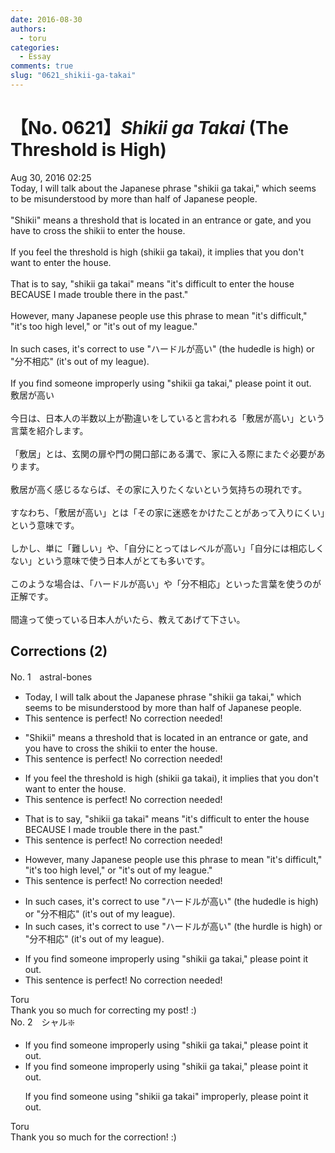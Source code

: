 ```yaml
---
date: 2016-08-30
authors:
  - toru
categories:
  - Essay
comments: true
slug: "0621_shikii-ga-takai"
---
```


# 【No. 0621】<strong><em>Shikii ga Takai</strong></em> (The Threshold is High)
<div class="date">Aug 30, 2016 02:25</div>
<div id="post"><div id="body_show_ori">
Today, I will talk about the Japanese phrase "shikii ga takai," which seems to be misunderstood by more than half of Japanese people.<br/><br/>"Shikii" means a threshold that is located in an entrance or gate, and you have to cross the shikii to enter the house.<br/><br/>If you feel the threshold is high (shikii ga takai), it implies that you don't want to enter the house.<br/><br/>That is to say, "shikii ga takai" means "it's difficult to enter the house BECAUSE I made trouble there in the past."<br/><br/>However, many Japanese people use this phrase to mean "it's difficult," "it's too high level," or "it's out of my league."<br/><br/>In such cases, it's correct to use "ハードルが高い" (the hudedle is high) or "分不相応" (it's out of my league).<br/><br/>If you find someone improperly using "shikii ga takai," please point it out.
</div></div>

<!-- more -->

<div id="post_ja"><div id="body_show_mo">
敷居が高い<br/><br/>今日は、日本人の半数以上が勘違いをしていると言われる「敷居が高い」という言葉を紹介します。<br/><br/>「敷居」とは、玄関の扉や門の開口部にある溝で、家に入る際にまたぐ必要があります。<br/><br/>敷居が高く感じるならば、その家に入りたくないという気持ちの現れです。<br/><br/>すなわち、「敷居が高い」とは「その家に迷惑をかけたことがあって入りにくい」という意味です。<br/><br/>しかし、単に「難しい」や、「自分にとってはレベルが高い」「自分には相応しくない」という意味で使う日本人がとても多いです。<br/><br/>このような場合は、「ハードルが高い」や「分不相応」といった言葉を使うのが正解です。<br/><br/>間違って使っている日本人がいたら、教えてあげて下さい。
</div></div>

## Corrections (2)
<div id="block"><div class="first_name"> No. 1　<span class="just_name">astral-bones</span></div><div id="block2">
<ul class="correction_field">
<li class="incorrect">Today, I will talk about the Japanese phrase "shikii ga takai," which seems to be misunderstood by more than half of Japanese people.</li>
<li class="corrected perfect">This sentence is perfect! No correction needed!</li>
</ul>
<ul class="correction_field">
<li class="incorrect">"Shikii" means a threshold that is located in an entrance or gate, and you have to cross the shikii to enter the house.</li>
<li class="corrected perfect">This sentence is perfect! No correction needed!</li>
</ul>
<ul class="correction_field">
<li class="incorrect">If you feel the threshold is high (shikii ga takai), it implies that you don't want to enter the house.</li>
<li class="corrected perfect">This sentence is perfect! No correction needed!</li>
</ul>
<ul class="correction_field">
<li class="incorrect">That is to say, "shikii ga takai" means "it's difficult to enter the house BECAUSE I made trouble there in the past."</li>
<li class="corrected perfect">This sentence is perfect! No correction needed!</li>
</ul>
<ul class="correction_field">
<li class="incorrect">However, many Japanese people use this phrase to mean "it's difficult," "it's too high level," or "it's out of my league."</li>
<li class="corrected perfect">This sentence is perfect! No correction needed!</li>
</ul>
<ul class="correction_field">
<li class="incorrect">In such cases, it's correct to use "ハードルが高い" (the hudedle is high) or "分不相応" (it's out of my league).</li>
<li class="corrected correct">
In such cases, it's correct to use "ハードルが高い" (the <span class="f_blue">hurdle</span> is high) or "分不相応" (it's out of my league).
</li>
</ul>
<ul class="correction_field">
<li class="incorrect">If you find someone improperly using "shikii ga takai," please point it out.</li>
<li class="corrected perfect">This sentence is perfect! No correction needed!</li>
</ul>
</div><div class="name"><span class="just_name">Toru</span><br>
Thank you so much for correcting my post! :)
</div>
</div>
<div id="block"><div class="first_name"> No. 2　<span class="just_name">シャル❇️</span></div><div id="block2">
<ul class="correction_field">
<li class="incorrect">If you find someone improperly using "shikii ga takai," please point it out.</li>
<li class="corrected correct">
If you find someone improperly using "shikii ga takai," please point it out.
<p class="correction_comment">If you find someone using "shikii ga takai" improperly, please point it out.</p>
</li>
</ul>
</div><div class="name"><span class="just_name">Toru</span><br>
Thank you so much for the correction! :)
</div>
</div>
